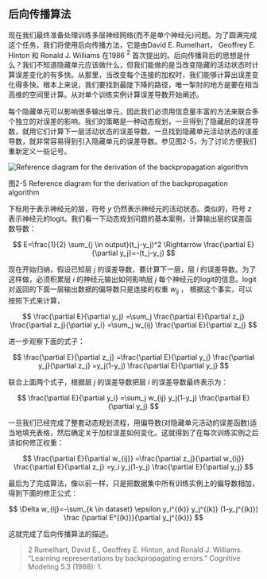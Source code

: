 ## 后向传播算法
现在我们最终准备处理训练多层神经网络(而不是单个神经元)问题。为了圆满完成这个任务，我们将使用后向传播方法，它是由David E. Rumelhart， Geoffrey E. Hinton 和 Ronald J. Williams 在1986 $^2$ 首次提出的。后向传播背后的思想是什么？我们不知道隐藏单元应该做什么，但我们能做的是当改变隐藏的活动状态时计算误差变化的有多快。从那里，当改变每个连接的加权时，我们能够计算出误差变化得多快。根本上来说，我们要找到最陡下降的路径，唯一掣肘的地方是要在相当高维的空间里计算。从对单个训练实例计算误差导数开始阐述。

每个隐藏单元可以影响很多输出单元，因此我们必须用信息量丰富的方法来联合多个独立的对误差的影响。我们的策略是一种动态规划，一旦得到了隐藏层的误差导数，就用它们计算下一层活动状态的误差导数。一旦找到隐藏单元活动状态的误差导数，就非常容易得到引入隐藏单元的误差导数。参见图2-5，为了讨论方便我们重新定义一些记号。

![Reference diagram for the derivation of the backpropagation algorithm](https://github.com/lucasbyAI/Fundamental_of_Deep_Learning_ZH/blob/master/images_folder/Fig2-5.png?raw=true)

图2-5 Reference diagram for the derivation of the backpropagation algorithm

下标用于表示神经元的层，符号 $y$ 仍然表示神经元的活动状态。类似的，符号 $z$ 表示神经元的logit。我们看一下动态规划问题的基本案例，计算输出层的误差函数导数：

$$
E=\frac{1}{2} \sum_{j \in output}(t_j-y_j)^2
\Rightarrow
\frac{\partial E}{\partial y_j}=-(t_j-y_j)
$$

现在开始归纳，假设已知层 $j$ 的误差导数，要计算下一层，层 $i$ 的误差导数。为了这样做，必须积累层 $i$ 的神经元输出如何影响层 $j$ 每个神经元的logit的信息。logit对返回的下面一层输出数据的偏导数只是连接的权重 $w_{ij}$ ， 根据这个事实，可以按照下式来计算，

$$
\frac{\partial E}{\partial y_j}
=\sum_j \frac{\partial E}{\partial z_j} \frac{\partial z_j}{\partial y_i}
=\sum_j w_{ij} \frac{\partial E}{\partial z_j}
$$

进一步观察下面的式子：

$$
\frac{\partial E}{\partial z_j}
=\frac{\partial E}{\partial y_j} \frac{\partial y_j}{\partial z_j}
=y_j(1-y_j) \frac{\partial E}{\partial y_j}
$$

联合上面两个式子，根据层 $j$ 的误差导数把层 $i$ 的误差导数最终表示为：

$$
\frac{\partial E}{\partial y_i}
=\sum_j w_{ij} y_j(1-y_j) \frac{\partial E}{\partial y_j}
$$

一旦我们已经完成了整套动态规划流程，用偏导数(对隐藏单元活动的误差函数)适当地填充表格，然后确定关于加权误差如何变化。这就得到了在每次训练实例之后该如何修正权重：

$$
\frac{\partial E}{\partial w_{ij}}
=\frac{\partial z_j}{\partial w_{ij}} \frac{\partial E}{\partial z_j}
=y_i y_j(1-y_j)  \frac{\partial E}{\partial y_j}
$$

最后为了完成算法，像以前一样，只是把数据集中所有训练实例上的偏导数相加，得到下面的修正公式：

$$
\Delta w_{ij}=-\sum_{k \in dataset} \epsilon y_i^{(k)} y_j^{(k)} (1-y_j^{(k)}) \frac {\partial E^{(k)}}{\partial y_j^{(k)}}
$$

这就完成了后向传播算法的描述。

> 2 Rumelhart, David E., Geoffrey E. Hinton, and Ronald J. Williams. “Learning representations by backpropagating
errors.” Cognitive Modeling 5.3 (1988): 1.

